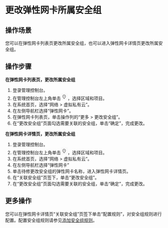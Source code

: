 # 更改弹性网卡所属安全组<a name="vpc_nic_0006"></a>

## 操作场景<a name="section191112153715"></a>

您可以在弹性网卡列表页更改所属安全组，也可以进入弹性网卡详情页更改所属安全组。

## 操作步骤<a name="section16419124611591"></a>

**在弹性网卡列表页，更改所属安全组**

1.  登录管理控制台。
2.  在管理控制台左上角单击![](figures/icon-region.png)，选择区域和项目。
3.  在系统首页，选择“网络 \> 虚拟私有云”。
4.  在左侧导航栏选择“弹性网卡”。
5.  在弹性网卡列表页，单击操作列的“更多 \> 更改安全组”。
6.  在“更改安全组”页面勾选需要关联的安全组，单击“确定”，完成更改。

**在弹性网卡详情页，更改所属安全组**

1.  登录管理控制台。
2.  在管理控制台左上角单击![](figures/icon-region.png)，选择区域和项目。
3.  在系统首页，选择“网络 \> 虚拟私有云”。
4.  在左侧导航栏选择“弹性网卡”
5.  单击待修更改安全组的弹性网卡名称，进入弹性网卡详情页。
6.  在“关联安全组”页签下，单击“更改安全组”。
7.  在“更改安全组”页面勾选需要关联的安全组，单击“确定”，完成更改。

## 更多操作<a name="section1952102613466"></a>

您可以在弹性网卡详情页“关联安全组”页签下单击“配置规则”，对安全组规则进行配置。配置安全组规则请参见[添加安全组规则](添加安全组规则.md)。

